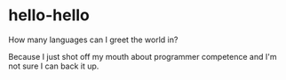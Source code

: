 hello-hello
===========

How many languages can I greet the world in?

Because I just shot off my mouth about programmer competence and I'm
not sure I can back it up.
